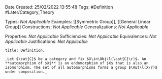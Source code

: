 <div class="topSpace"></div>

Date Created: 25/02/2022 13:55:48
Tags: #Definition #Later/Category_Theory

Types: _Not Applicable_
Examples: [[Symmetric Group]], [[General Linear Group]]
Constructions: _Not Applicable_
Generalizations: _Not Applicable_

Properties: _Not Applicable_
Sufficiencies: _Not Applicable_
Equivalences: _Not Applicable_
Justifications: _Not Applicable_

``` ad-Definition
title: Definition.

_Let $\cat{C}$ be a category and fix $X\in\Obj\l(\cat{C}\r)$. An **automorphism of $X$** is an endomorphism of $X$ that is also an isomorphism. The set of all automorphisms forms a group $\Aut\l(X\r)$ under composition._

```
